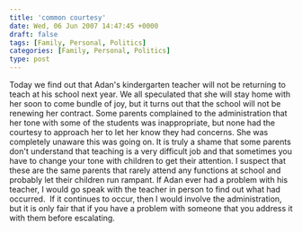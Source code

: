 ```yaml
---
title: 'common courtesy'
date: Wed, 06 Jun 2007 14:47:45 +0000
draft: false
tags: [Family, Personal, Politics]
categories: [Family, Personal, Politics]
type: post
---
```


Today we find out that Adan's kindergarten teacher will not be returning to teach at his school next year. We all speculated that she will stay home with her soon to come bundle of joy, but it turns out that the school will not be renewing her contract. Some parents complained to the administration that her tone with some of the students was inappropriate, but none had the courtesy to approach her to let her know they had concerns. She was completely unaware this was going on. It is truly a shame that some parents don't understand that teaching is a very difficult job and that sometimes you have to change your tone with children to get their attention. I suspect that these are the same parents that rarely attend any functions at school and probably let their children run rampant. If Adan ever had a problem with his teacher, I would go speak with the teacher in person to find out what had occurred.  If it continues to occur, then I would involve the administration, but it is only fair that if you have a problem with someone that you address it with them before escalating.